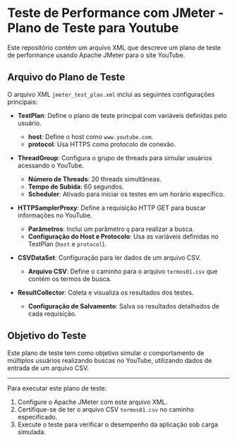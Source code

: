 # Teste de Performance com JMeter - Plano de Teste para Youtube

Este repositório contém um arquivo XML que descreve um plano de teste de performance usando Apache JMeter para o site YouTube.

## Arquivo do Plano de Teste

O arquivo XML `jmeter_test_plan.xml` inclui as seguintes configurações principais:

- **TestPlan**: Define o plano de teste principal com variáveis definidas pelo usuário.
  - **host**: Define o host como `www.youtube.com`.
  - **protocol**: Usa HTTPS como protocolo de conexão.

- **ThreadGroup**: Configura o grupo de threads para simular usuários acessando o YouTube.
  - **Número de Threads**: 20 threads simultâneas.
  - **Tempo de Subida**: 60 segundos.
  - **Scheduler**: Ativado para iniciar os testes em um horário específico.

- **HTTPSamplerProxy**: Define a requisição HTTP GET para buscar informações no YouTube.
  - **Parâmetros**: Inclui um parâmetro `q` para realizar a busca.
  - **Configuração do Host e Protocolo**: Usa as variáveis definidas no TestPlan (`host` e `protocol`).

- **CSVDataSet**: Configuração para ler dados de um arquivo CSV.
  - **Arquivo CSV**: Define o caminho para o arquivo `termos01.csv` que contém os termos de busca.

- **ResultCollector**: Coleta e visualiza os resultados dos testes.
  - **Configuração de Salvamento**: Salva os resultados detalhados de cada requisição.

## Objetivo do Teste

Este plano de teste tem como objetivo simular o comportamento de múltiplos usuários realizando buscas no YouTube, utilizando dados de entrada de um arquivo CSV.

---

Para executar este plano de teste:

1. Configure o Apache JMeter com este arquivo XML.
2. Certifique-se de ter o arquivo CSV `termos01.csv` no caminho especificado.
3. Execute o teste para verificar o desempenho da aplicação sob carga simulada.

